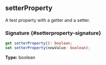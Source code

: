 ## setterProperty

A test property with a getter and a setter.

### Signature {#setterproperty-signature}

```typescript
get setterProperty(): boolean;
set setterProperty(newValue: boolean);
```

**Type:** boolean

